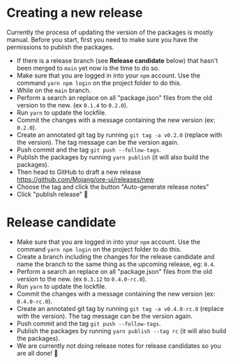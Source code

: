 # Creating a new release

Currently the process of updating the version of the packages is mostly manual. Before you start, first you need to make sure you have the permissions to publish the packages.

- If there is a release branch (see __Release candidate__ below) that hasn't been merged to `main` yet now is the time to do so.
- Make sure that you are logged in into your `npm` account. Use the command `yarn npm login` on the project folder to do this.
- While on the `main` branch.
- Perform a search an replace on all "package.json" files from the old version to the new. (ex `0.1.4` to `0.2.0`).
- Run `yarn` to update the lockfile.
- Commit the changes with a message containing the new version (ex: `0.2.0`).
- Create an annotated git tag by running `git tag -a v0.2.0` (replace with the version). The tag message can be the version again.
- Push commit and the tag `git push --follow-tags`.
- Publish the packages by running `yarn publish` (it will also build the packages).
- Then head to GitHub to draft a new release https://github.com/Mojang/ore-ui/releases/new
- Choose the tag and click the button "Auto-generate release notes"
- Click "publish release" 🚀

# Release candidate

- Make sure that you are logged in into your `npm` account. Use the command `yarn npm login` on the project folder to do this.
- Create a branch including the changes for the release candidate and name the branch to the same thing as the upcoming release, eg: `0.4`.
- Perform a search an replace on all "package.json" files from the old version to the new. (ex `0.3.12` to `0.4.0-rc.0`).
- Run `yarn` to update the lockfile.
- Commit the changes with a message containing the new version (ex: `0.4.0-rc.0`).
- Create an annotated git tag by running `git tag -a v0.4.0-rc.0` (replace with the version). The tag message can be the version again.
- Push commit and the tag `git push --follow-tags`.
- Publish the packages by running `yarn publish --tag rc` (it will also build the packages).
- We are currently not doing release notes for release candidates so you are all done! 🎉